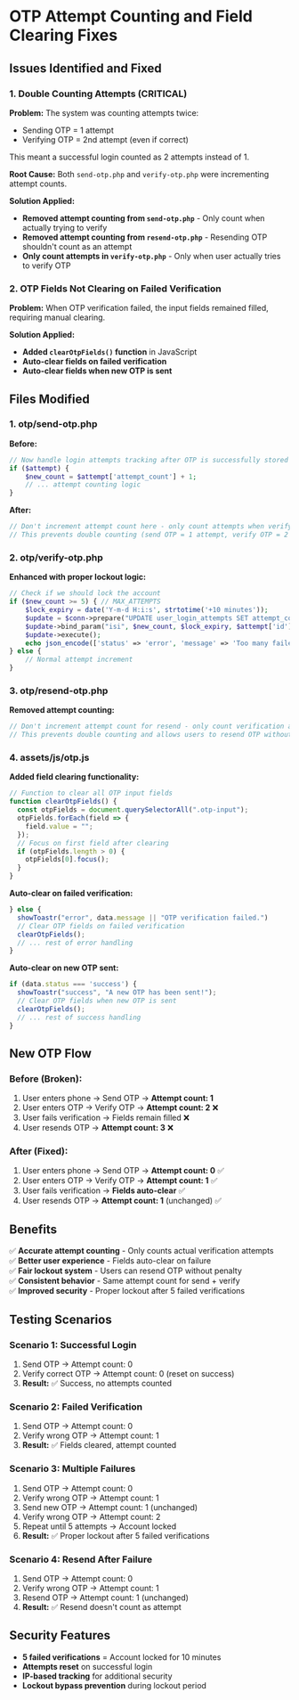 # OTP Attempt Counting and Field Clearing Fixes

## Issues Identified and Fixed

### 1. **Double Counting Attempts (CRITICAL)**

**Problem:** The system was counting attempts twice:
- Sending OTP = 1 attempt
- Verifying OTP = 2nd attempt (even if correct)

This meant a successful login counted as 2 attempts instead of 1.

**Root Cause:** Both `send-otp.php` and `verify-otp.php` were incrementing attempt counts.

**Solution Applied:**
- **Removed attempt counting from `send-otp.php`** - Only count when actually trying to verify
- **Removed attempt counting from `resend-otp.php`** - Resending OTP shouldn't count as an attempt
- **Only count attempts in `verify-otp.php`** - Only when user actually tries to verify OTP

### 2. **OTP Fields Not Clearing on Failed Verification**

**Problem:** When OTP verification failed, the input fields remained filled, requiring manual clearing.

**Solution Applied:**
- **Added `clearOtpFields()` function** in JavaScript
- **Auto-clear fields on failed verification**
- **Auto-clear fields when new OTP is sent**

## Files Modified

### 1. **otp/send-otp.php**
**Before:**
```php
// Now handle login attempts tracking after OTP is successfully stored
if ($attempt) {
    $new_count = $attempt['attempt_count'] + 1;
    // ... attempt counting logic
}
```

**After:**
```php
// Don't increment attempt count here - only count attempts when verifying OTP
// This prevents double counting (send OTP = 1 attempt, verify OTP = 2 attempts)
```

### 2. **otp/verify-otp.php**
**Enhanced with proper lockout logic:**
```php
// Check if we should lock the account
if ($new_count >= 5) { // MAX_ATTEMPTS
    $lock_expiry = date('Y-m-d H:i:s', strtotime('+10 minutes'));
    $update = $conn->prepare("UPDATE user_login_attempts SET attempt_count = ?, is_locked = 1, lock_expiry = ?, last_attempt = NOW() WHERE id = ?");
    $update->bind_param("isi", $new_count, $lock_expiry, $attempt['id']);
    $update->execute();
    echo json_encode(['status' => 'error', 'message' => 'Too many failed attempts. Account locked for 10 minutes.']);
} else {
    // Normal attempt increment
}
```

### 3. **otp/resend-otp.php**
**Removed attempt counting:**
```php
// Don't increment attempt count for resend - only count verification attempts
// This prevents double counting and allows users to resend OTP without penalty
```

### 4. **assets/js/otp.js**
**Added field clearing functionality:**
```javascript
// Function to clear all OTP input fields
function clearOtpFields() {
  const otpFields = document.querySelectorAll(".otp-input");
  otpFields.forEach(field => {
    field.value = "";
  });
  // Focus on first field after clearing
  if (otpFields.length > 0) {
    otpFields[0].focus();
  }
}
```

**Auto-clear on failed verification:**
```javascript
} else {
  showToastr("error", data.message || "OTP verification failed.")
  // Clear OTP fields on failed verification
  clearOtpFields();
  // ... rest of error handling
}
```

**Auto-clear on new OTP sent:**
```javascript
if (data.status === 'success') {
  showToastr("success", "A new OTP has been sent!");
  // Clear OTP fields when new OTP is sent
  clearOtpFields();
  // ... rest of success handling
}
```

## New OTP Flow

### **Before (Broken):**
1. User enters phone → Send OTP → **Attempt count: 1**
2. User enters OTP → Verify OTP → **Attempt count: 2** ❌
3. User fails verification → Fields remain filled ❌
4. User resends OTP → **Attempt count: 3** ❌

### **After (Fixed):**
1. User enters phone → Send OTP → **Attempt count: 0** ✅
2. User enters OTP → Verify OTP → **Attempt count: 1** ✅
3. User fails verification → **Fields auto-clear** ✅
4. User resends OTP → **Attempt count: 1** (unchanged) ✅

## Benefits

✅ **Accurate attempt counting** - Only counts actual verification attempts  
✅ **Better user experience** - Fields auto-clear on failure  
✅ **Fair lockout system** - Users can resend OTP without penalty  
✅ **Consistent behavior** - Same attempt count for send + verify  
✅ **Improved security** - Proper lockout after 5 failed verifications  

## Testing Scenarios

### **Scenario 1: Successful Login**
1. Send OTP → Attempt count: 0
2. Verify correct OTP → Attempt count: 0 (reset on success)
3. **Result:** ✅ Success, no attempts counted

### **Scenario 2: Failed Verification**
1. Send OTP → Attempt count: 0
2. Verify wrong OTP → Attempt count: 1
3. **Result:** ✅ Fields cleared, attempt counted

### **Scenario 3: Multiple Failures**
1. Send OTP → Attempt count: 0
2. Verify wrong OTP → Attempt count: 1
3. Send new OTP → Attempt count: 1 (unchanged)
4. Verify wrong OTP → Attempt count: 2
5. Repeat until 5 attempts → Account locked
6. **Result:** ✅ Proper lockout after 5 failed verifications

### **Scenario 4: Resend After Failure**
1. Send OTP → Attempt count: 0
2. Verify wrong OTP → Attempt count: 1
3. Resend OTP → Attempt count: 1 (unchanged)
4. **Result:** ✅ Resend doesn't count as attempt

## Security Features

- **5 failed verifications** = Account locked for 10 minutes
- **Attempts reset** on successful login
- **IP-based tracking** for additional security
- **Lockout bypass prevention** during lockout period 